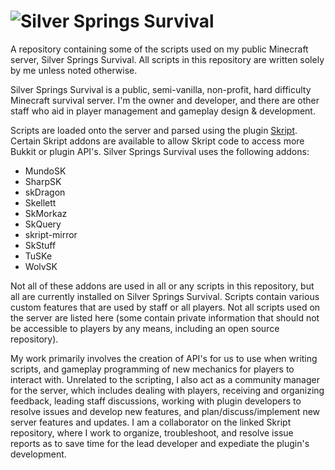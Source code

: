 # ![Silver Springs Survival](https://i.imgur.com/4R4VHTV.png)

A repository containing some of the scripts used on my public Minecraft server, Silver Springs Survival. All scripts in this repository are written solely by me unless noted otherwise.

Silver Springs Survival is a public, semi-vanilla, non-profit, hard difficulty Minecraft survival server. I'm the owner and developer, and there are other staff who aid in player management and gameplay design & development.

Scripts are loaded onto the server and parsed using the plugin [Skript](https://github.com/bensku/Skript). Certain Skript addons are available to allow Skript code to access more Bukkit or plugin API's. Silver Springs Survival uses the following addons:
- MundoSK
- SharpSK
- skDragon
- Skellett
- SkMorkaz
- SkQuery
- skript-mirror
- SkStuff
- TuSKe
- WolvSK

Not all of these addons are used in all or any scripts in this repository, but all are currently installed on Silver Springs Survival. Scripts contain various custom features that are used by staff or all players. Not all scripts used on the server are listed here (some contain private information that should not be accessible to players by any means, including an open source repository). 

My work primarily involves the creation of API's for us to use when writing scripts, and gameplay programming of new mechanics for players to interact with. Unrelated to the scripting, I also act as a community manager for the server, which includes dealing with players, receiving and organizing feedback, leading staff discussions, working with plugin developers to resolve issues and develop new features, and plan/discuss/implement new server features and updates. I am a collaborator on the linked Skript repository, where I work to organize, troubleshoot, and resolve issue reports as to save time for the lead developer and expediate the plugin's development.
